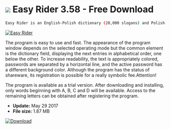 # ![](https://cdn.softexe.net/static/icon/win.gif) Easy Rider 3.58 - Free Download

```sh
Easy Rider is an English-Polish dictionary (20,000 slogans) and Polish-English (19,000), as well as German-Polish (22 thousand) and Polish-German (10,000) with additional work modes to help read texts and their texts. manual translation.
```
[![Easy Rider](https:https://tse4.explicit.bing.net/th?id=OIP.TxY0XAwSDP4zmz6o5LUrIgHaKW&pid=Api)](https://softexe.net/win/education-science/languages/easy-rider:ppRRf.html)

The program is easy to use and fast. The appearance of the program window depends on the selected operating mode but the common element is the dictionary field, displaying the next entries in alphabetical order, one below the other. To increase readability, the text is appropriately colored, passwords are separated by a horizontal line, and the active password has a different background color. Although the program has the status of shareware, its registration is possible for a really symbolic fee.Attention!
 
 The program is available as a trial version. After downloading and installing, only words beginning with A, B, C and D will be available. Access to the remaining letters can be obtained after registering the program.


- **Update:** May 29 2017
- **File size:** 1.87 MB

[![Download](https://cdn.softexe.net/static/img/download.png)](https://softexe.net/win/education-science/languages/easy-rider:ppRRf.html)

